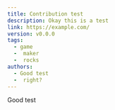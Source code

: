 ```yaml
---
title: Contribution test
description: Okay this is a test
link: https://example.com/
version: v0.0.0
tags:
  - game
  -  maker
  -  rocks
authors:
  - Good test
  -  right?
---
```


Good test